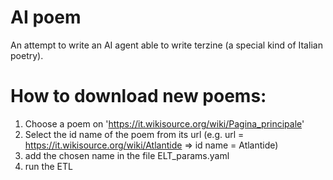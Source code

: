 # AI poem
An attempt to write an AI agent able to write terzine (a special kind of Italian poetry).

# How to download new poems:
1. Choose a poem on 'https://it.wikisource.org/wiki/Pagina_principale'
2. Select the id name of the poem from its url (e.g. url = https://it.wikisource.org/wiki/Atlantide => id name = Atlantide)
3. add the chosen name in the file ELT_params.yaml 
4. run the ETL